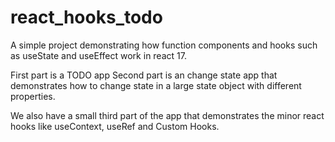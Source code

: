 # react_hooks_todo

A simple project demonstrating how function components and hooks such as useState and useEffect work in react 17.

First part is a TODO app
Second part is an change state app that demonstrates how to change state in a large state object with different properties.

We also have a small third part of the app that demonstrates the minor react hooks like useContext, useRef and Custom Hooks.
